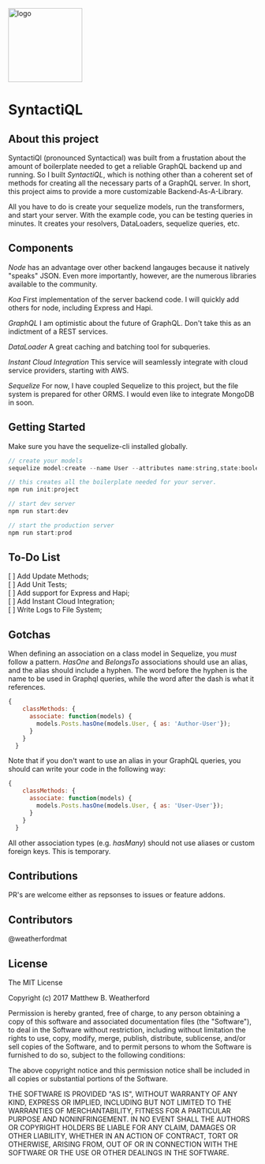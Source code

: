 

<img width="150" alt="logo" src="https://user-images.githubusercontent.com/13956201/32232205-86a0a138-be25-11e7-9d41-46efd1cc4141.png">

# SyntactiQL

## About this project

SyntactiQl (pronounced Syntactical) was built from a frustation about the amount of boilerplate needed to get a reliable GraphQL backend up and running. So I built _SyntactiQL_,
which is nothing other than a coherent set of methods for creating all the necessary parts of a GraphQL server. In short, this project aims to provide a more
customizable Backend-As-A-Library.

All you have to do is create your sequelize models, run the transformers, and start your server. With the example code, you can be testing queries in minutes. It creates your resolvers, DataLoaders, sequelize queries, etc.

## Components

_Node_ has an advantage over other backend langauges because it natively "speaks" JSON. Even more importantly, however, are the numerous libraries available to the community.

_Koa_ First implementation of the server backend code. I will quickly add others for node, including Express and Hapi. 

_GraphQL_ I am optimistic about the future of GraphQL. Don't take this as an indictment of a REST services.

_DataLoader_ A great caching and batching tool for subqueries.

_Instant Cloud Integration_ This service will seamlessly integrate with cloud service providers, starting with AWS.

_Sequelize_ For now, I have coupled Sequelize to this project, but the file system is prepared for other ORMS. I would even like to integrate MongoDB in soon.

## Getting Started

Make sure you have the sequelize-cli installed globally.

``` javascript
// create your models
sequelize model:create --name User --attributes name:string,state:boolean,birth:date,card:integer

// this creates all the boilerplate needed for your server.
npm run init:project

// start dev server
npm run start:dev

// start the production server
npm run start:prod
```

## To-Do List

[ ] Add Update Methods;  
[ ] Add Unit Tests;  
[ ] Add support for Express and Hapi;  
[ ] Add Instant Cloud Integration;  
[ ] Write Logs to File System;  

## Gotchas

When defining an association on a class model in Sequelize, you _must_ follow a pattern. _HasOne_ and _BelongsTo_ associations should use an alias, and the alias should include a hyphen. The word before the hyphen is the name to be used in Graphql queries, while the word after the dash is what it references.

``` javascript
{
    classMethods: {
      associate: function(models) {
        models.Posts.hasOne(models.User, { as: 'Author-User'});
      }
    }
  }
```

Note that if you don't want to use an alias in your GraphQL queries, you should can write your code in the following way:
``` javascript
{
    classMethods: {
      associate: function(models) {
        models.Posts.hasOne(models.User, { as: 'User-User'});
      }
    }
  }
```

All other association types (e.g. _hasMany_) should not use aliases or custom foreign keys. This is temporary.

## Contributions

PR's are welcome either as repsonses to issues or feature addons.

## Contributors

@weatherfordmat

## License

The MIT License

Copyright (c) 2017 Matthew B. Weatherford

Permission is hereby granted, free of charge, to any person obtaining a copy
of this software and associated documentation files (the "Software"), to deal
in the Software without restriction, including without limitation the rights
to use, copy, modify, merge, publish, distribute, sublicense, and/or sell
copies of the Software, and to permit persons to whom the Software is
furnished to do so, subject to the following conditions:

The above copyright notice and this permission notice shall be included in
all copies or substantial portions of the Software.

THE SOFTWARE IS PROVIDED "AS IS", WITHOUT WARRANTY OF ANY KIND, EXPRESS OR
IMPLIED, INCLUDING BUT NOT LIMITED TO THE WARRANTIES OF MERCHANTABILITY,
FITNESS FOR A PARTICULAR PURPOSE AND NONINFRINGEMENT. IN NO EVENT SHALL THE
AUTHORS OR COPYRIGHT HOLDERS BE LIABLE FOR ANY CLAIM, DAMAGES OR OTHER
LIABILITY, WHETHER IN AN ACTION OF CONTRACT, TORT OR OTHERWISE, ARISING FROM,
OUT OF OR IN CONNECTION WITH THE SOFTWARE OR THE USE OR OTHER DEALINGS IN
THE SOFTWARE.